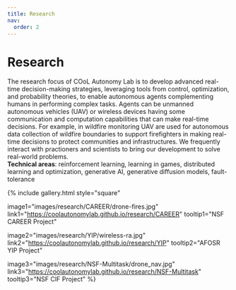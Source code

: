 ```yaml
---
title: Research
nav:
  order: 2
---
```


# <i class="fas research"></i>Research
The research focus of COoL Autonomy Lab is to develop advanced real-time decision-making strategies, leveraging tools from control, optimization, and probability theories, to enable autonomous agents complementing humans in performing complex tasks. Agents can be unmanned autonomous vehicles (UAV) or wireless devices having some communication and computation capabilities that can make real-time decisions. For example, in wildfire monitoring UAV are used for autonomous data collection of wildfire boundaries to support firefighters in making real-time decisions to protect communities and infrastructures. We frequently interact with practioners and scientists to bring our development to solve real-world problems.           
**Technical areas**: reinforcement learning, learning in games, distributed learning and optimization, generative AI, generative diffusion models, fault-tolerance  

{%
  include gallery.html
  style="square"

  image1="images/research/CAREER/drone-fires.jpg"
  link1="https://coolautonomylab.github.io/research/CAREER"
  tooltip1="NSF CAREER Project"

  image2="images/research/YIP/wireless-ra.jpg"
  link2="https://coolautonomylab.github.io/research/YIP"
  tooltip2="AFOSR YIP Project"

  image3="images/research/NSF-Multitask/drone_nav.jpg"
  link3="https://coolautonomylab.github.io/research/NSF-Multitask"
  tooltip3="NSF CIF Project"
%}
